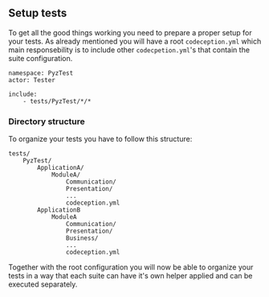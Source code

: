 ## Setup tests
To get all the good things working you need to prepare a proper setup for your tests. As already mentioned you will have a root `codeception.yml` which main responsebility is to include other `codecpetion.yml`'s that contain the suite configuration.

```
namespace: PyzTest
actor: Tester

include:
    - tests/PyzTest/*/*
```

### Directory structure
To organize your tests you have to follow this structure:

```
tests/
    PyzTest/
        ApplicationA/
            ModuleA/
                Communication/
                Presentation/
                ...
                codeception.yml
        ApplicationB
            ModuleA
                Communication/
                Presentation/
                Business/
                ...
                codeception.yml
```
                
Together with the root configuration you will now be able to organize your tests in a way that each suite can have it's own helper applied and can be executed separately.
               